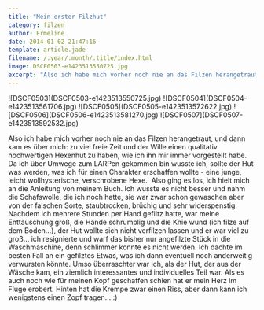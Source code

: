 ```yaml
---
title: "Mein erster Filzhut"
category: filzen
author: Ermeline
date: 2014-01-02 21:47:16
template: article.jade
filename: /:year/:month/:title/index.html
image: DSCF0503-e1423513550725.jpg
excerpt: "Also ich habe mich vorher noch nie an das Filzen herangetraut, und dann kam es über mich: zu viel freie Zeit und der Wille einen qualitativ hochwertigen Hexenhut zu haben, wie ich ihn mir immer vorgestellt habe... denkste..."
---
```


<div id='slides' class='slideshow slideshow_portrait'>
![DSCF0503](DSCF0503-e1423513550725.jpg)
![DSCF0504](DSCF0504-e1423513561706.jpg)
![DSCF0505](DSCF0505-e1423513572622.jpg)
![DSCF0506](DSCF0506-e1423513581270.jpg)
![DSCF0507](DSCF0507-e1423513592532.jpg)
</div>

Also ich habe mich vorher noch nie an das Filzen herangetraut, und dann kam es über mich: zu viel freie Zeit und der Wille einen qualitativ hochwertigen Hexenhut zu haben, wie ich ihn mir immer vorgestellt habe.
Da ich über Umwege zum LARPen gekommen bin wusste ich, sollte der Hut was werden, was ich für einen Charakter erschaffen wollte - eine junge, leicht wollhysterische, verschrobene Hexe. 
Also ging es los, ich hielt mich an die Anleitung von meinem Buch. Ich wusste es nicht besser und nahm die Schafswolle, die ich noch hatte, sie war zwar schon gewaschen aber von der falschen Sorte, staubtrocken, brüchig und sehr widerspenstig. Nachdem ich mehrere Stunden per Hand gefiltz hatte, war meine Enttäuschung groß, die Hände schrumplig und die Knie wund (ich filze auf dem Boden...), der Hut wollte sich nicht verfilzen lassen und er war viel zu groß... 
ich resignierte und warf das bisher nur angefilzte Stück in die Waschmaschine, denn schlimmer konnte es nicht werden. Ich dachte im besten Fall an ein gefilztes Etwas, was ich dann eventuell noch anderweitig verwursten könnte. 
Umso überraschter war ich, als der Hut, der aus der Wäsche kam, ein ziemlich interessantes und individuelles Teil war. Als es auch noch wie für meinen Kopf geschaffen schien hat er mein Herz im Fluge erobert. Hinten hat die Krempe zwar einen Riss, aber dann kann ich wenigstens einen Zopf tragen... :)
